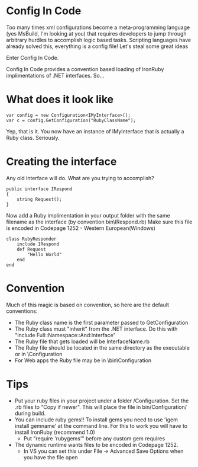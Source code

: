Config In Code
==============

Too many times xml configurations become a meta-programming language (yes MsBuild, I'm looking at you) that
requires developers to jump through arbitrary hurdles to accomplish logic based tasks.  Scripting languages
have already solved this, everything is a config file!  Let's steal some great ideas

Enter Config In Code.

Config In Code provides a convention based loading of IronRuby implimentations of .NET interfaces.  So...

What does it look like
======================
````
var config = new Configuration<IMyInterface>();
var c = config.GetConfiguration("RubyClassName");
````

Yep, that is it.  You now have an instance of IMyInterface that is actually a Ruby class.  Seriously.

Creating the interface
======================
Any old interface will do.  What are you trying to accomplish?
````
public interface IRespond
{
    string Request();
}
````

Now add a Ruby implimentation in your output folder with the same filename as the interface (by convention bin\IRespond.rb)
Make sure this file is encoded in Codepage 1252 - Western European(Windows)
````
class RubyResponder
    include IRespond
    def Request
        "Hello World"
    end    
end
````

Convention
==========
Much of this magic is based on convention, so here are the default conventions:
* The Ruby class name is the first parameter passed to GetConfiguration
* The Ruby class must "inherit" from the .NET interface.  Do this with "include Full::Namespace::And:Interface"
* The Ruby file that gets loaded will be InterfaceName.rb
* The Ruby file should be located in the same directory as the executable or in \Configuration
* For Web apps the Ruby file may be in \bin\Configuration

Tips
====
* Put your ruby files in your project under a folder /Configuration.  Set the .rb files to "Copy if newer".  This will place the file in bin/Configuration/ during build.
* You can include ruby gems!!  To install gems you need to use 'igem install gemname' at the command line.  For this to work you will have to install IronRuby (recommend 1.0)
    * Put "require 'rubygems'" before any custom gem requires
* The dynamic runtime wants files to be encoded in Codepage 1252.
    * In VS you can set this under File -> Advanced Save Options when you have the file open
